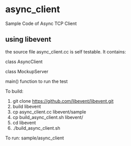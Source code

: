 # async_client
Sample Code of Async TCP Client

## using libevent

<p/>the source file async_client.cc is self testable. It contains:
    <p/>class AsyncClient
    <p/>class MockupServer
    <p/>main() function to run the test
   
To build:
1. git clone https://github.com/libevent/libevent.git
2. build libevent 
3. cp async_client.cc libevent/sample
4. cp build_async_client.sh libevent/
5. cd libevent
6. ./build_async_client.sh

To run:
sample/async_client
